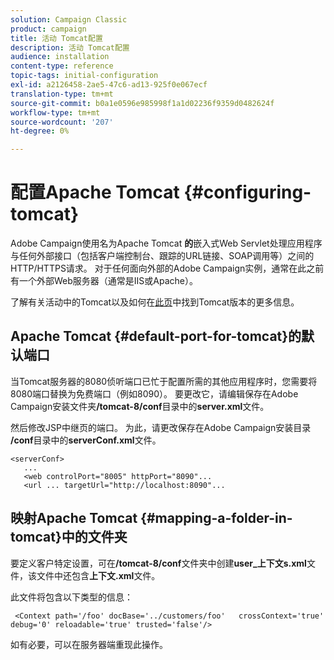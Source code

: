 ```yaml
---
solution: Campaign Classic
product: campaign
title: 活动 Tomcat配置
description: 活动 Tomcat配置
audience: installation
content-type: reference
topic-tags: initial-configuration
exl-id: a2126458-2ae5-47c6-ad13-925f0e067ecf
translation-type: tm+mt
source-git-commit: b0a1e0596e985998f1a1d02236f9359d0482624f
workflow-type: tm+mt
source-wordcount: '207'
ht-degree: 0%

---
```



# 配置Apache Tomcat {#configuring-tomcat}

Adobe Campaign使用名为Apache Tomcat **的**&#x200B;嵌入式Web Servlet处理应用程序与任何外部接口（包括客户端控制台、跟踪的URL链接、SOAP调用等）之间的HTTP/HTTPS请求。 对于任何面向外部的Adobe Campaign实例，通常在此之前有一个外部Web服务器（通常是IIS或Apache）。

了解有关活动中的Tomcat以及如何在[此页](../../production/using/locate-tomcat-version.md)中找到Tomcat版本的更多信息。

## Apache Tomcat {#default-port-for-tomcat}的默认端口

当Tomcat服务器的8080侦听端口已忙于配置所需的其他应用程序时，您需要将8080端口替换为免费端口（例如8090）。 要更改它，请编辑保存在Adobe Campaign安装文件夹&#x200B;**/tomcat-8/conf**&#x200B;目录中的&#x200B;**server.xml**&#x200B;文件。

然后修改JSP中继页的端口。 为此，请更改保存在Adobe Campaign安装目录&#x200B;**/conf**&#x200B;目录中的&#x200B;**serverConf.xml**&#x200B;文件。

```
<serverConf>
   ...
   <web controlPort="8005" httpPort="8090"...
   <url ... targetUrl="http://localhost:8090"...
```

## 映射Apache Tomcat {#mapping-a-folder-in-tomcat}中的文件夹

要定义客户特定设置，可在&#x200B;**/tomcat-8/conf**&#x200B;文件夹中创建&#x200B;**user_上下文s.xml**&#x200B;文件，该文件中还包含&#x200B;**上下文.xml**&#x200B;文件。

此文件将包含以下类型的信息：

```
 <Context path='/foo' docBase='../customers/foo'   crossContext='true' debug='0' reloadable='true' trusted='false'/>
```

如有必要，可以在服务器端重现此操作。
